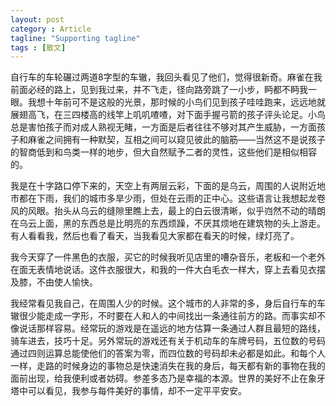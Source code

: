```yaml
---
layout: post
category : Article
tagline: "Supporting tagline"
tags : [散文]
---
```


自行车的车轮碾过两道8字型的车辙，我回头看见了他们，觉得很新奇。麻雀在我前面必经的路上，见到我过来，并不飞走，径向路旁跳了一小步，眄都不眄我一眼。我想十年前可不是这般的光景，那时候的小鸟们见到孩子哇哇跑来，远远地就展翅高飞，在三四楼高的线竿上叽叽喳喳，对下面手握弓箭的孩子评头论足。小鸟总是害怕孩子而对成人熟视无睹，一方面是后者往往不够对其产生威胁，一方面孩子和麻雀之间拥有一种默契，互相之间可以窥见彼此的脑筋——当然这不是说孩子的智商低到和鸟类一样的地步，但大自然赋予二者的灵性，这些他们是相似相容的。

我是在十字路口停下来的，天空上有两层云彩，下面的是乌云，周围的人说附近地市都在下雨，我们的城市多旱少雨，但处在云雨的正中心。这些语言让我想起龙卷风的风眼。抬头从乌云的缝隙里瞧上去，最上的白云很清晰，似乎岿然不动的晴朗在乌云上面，黑的东西总是比明亮的东西烦躁，不厌其烦地在建筑物的头上游走。有人看看我，然后也看了看天，当我看见大家都在看天的时候，绿灯亮了。

我今天穿了一件黑色的衣服，买它的时候我听见店里的嘈杂音乐，老板和一个老外在面无表情地说话。这件衣服很大，和我的一件大白毛衣一样大，穿上去看见衣摆及膝，不由使人愉快。

我经常看见我自己，在周围人少的时候。这个城市的人非常的多，身后自行车的车辙很少能走成一字形，不时要在人和人的中间找出一条通往前方的路。而事实却不像说话那样容易。经常玩的游戏是在遥远的地方估算一条通过人群且最短的路线，骑车进去，技巧十足。另外常玩的游戏还有关于机动车的车牌号码，五位数的号码通过四则运算总能使他们的答案为零，而四位数的号码却未必都是如此。和每个人一样，走路的时候身边的事物总是快速消失在我的身后，每天都有新的事物在我的面前出现，给我便利或者妨碍。参差多态乃是幸福的本源。世界的美好不止在象牙塔中可以看见，我参与每件美好的事情，却不一定平平安安。